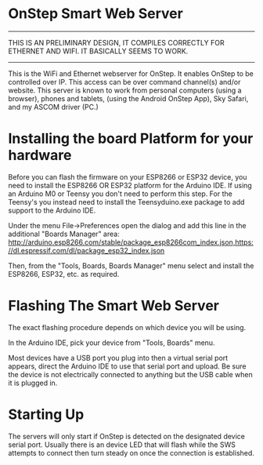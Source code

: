 # OnStep Smart Web Server

***
THIS IS AN PRELIMINARY DESIGN, IT COMPILES CORRECTLY FOR ETHERNET AND WIFI.  IT BASICALLY SEEMS TO WORK.
***

This is the WiFi and Ethernet webserver for OnStep.
It enables OnStep to be controlled over IP. This access can be over command channel(s) and/or website.
This server is known to work from personal computers (using a browser), phones and tablets,
(using the Android OnStep App), Sky Safari, and my ASCOM driver (PC.)

# Installing the board Platform for your hardware
Before you can flash the firmware on your ESP8266 or ESP32 device, you need to install the ESP8266 OR ESP32
platform for the Arduino IDE.  If using an Arduino M0 or Teensy you don't need to perform this step.  For the
Teensy's you instead need to install the Teensyduino.exe package to add support to the Arduino IDE.

Under the menu File->Preferences open the dialog and add this line in the additional "Boards Manager" area:
  http://arduino.esp8266.com/stable/package_esp8266com_index.json,https://dl.espressif.com/dl/package_esp32_index.json


Then, from the "Tools, Boards, Boards Manager" menu select and install the ESP8266, ESP32, etc. as required.  

# Flashing The Smart Web Server
The exact flashing procedure depends on which device you will be using.

In the Arduino IDE, pick your device from "Tools, Boards" menu.

Most devices have a USB port you plug into then a virtual serial port appears, direct the Arduino IDE to use that serial port and upload.  Be sure the device is not electrically connected to anything but the USB cable when it is plugged in.

# Starting Up
The servers will only start if OnStep is detected on the designated device serial port.  Usually there is an device LED that will flash while the SWS attempts to connect then turn steady on once the connection is established.


